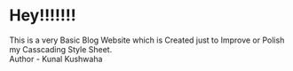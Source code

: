 # Hey!!!!!!! 
This is a very Basic Blog Website which is Created just to Improve or Polish my Casscading Style Sheet.<br>
Author - Kunal Kushwaha
